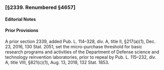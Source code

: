 ### [§2339. Renumbered §4657] ###

#### **Editorial Notes** ####

#### Prior Provisions ####

A prior section 2339, added Pub. L. 114–328, div. A, title II, §217(a)(1), Dec. 23, 2016, 130 Stat. 2051, set the micro-purchase threshold for basic research programs and activities of the Department of Defense science and technology reinvention laboratories, prior to repeal by Pub. L. 115–232, div. A, title VIII, §821(c)(1), Aug. 13, 2018, 132 Stat. 1853.